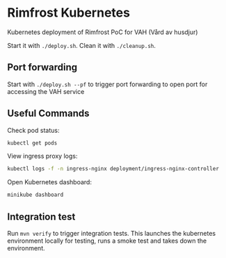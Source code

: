# Rimfrost Kubernetes

Kubernetes deployment of Rimfrost PoC for VAH (Vård av husdjur)

Start it with `./deploy.sh`.
Clean it with `./cleanup.sh`.

## Port forwarding

Start with `./deploy.sh --pf` to trigger port forwarding to open port for accessing the VAH service

## Useful Commands

Check pod status:

```sh
kubectl get pods
```

View ingress proxy logs:

```sh
kubectl logs -f -n ingress-nginx deployment/ingress-nginx-controller
```

Open Kubernetes dashboard:

```sh
minikube dashboard
```

## Integration test

Run `mvn verify` to trigger integration tests.
This launches the kubernetes environment locally for testing, runs a smoke test and takes down the environment.